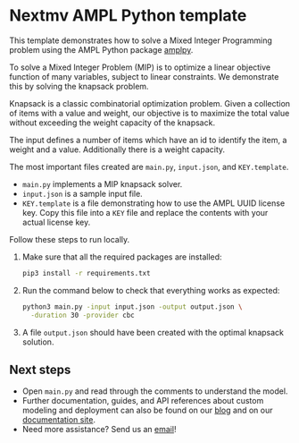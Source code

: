 # Nextmv AMPL Python template

This template demonstrates how to solve a Mixed Integer Programming problem
using the AMPL Python package [amplpy][amplpy].

To solve a Mixed Integer Problem (MIP) is to optimize a linear objective
function of many variables, subject to linear constraints. We demonstrate this
by solving the knapsack problem.

Knapsack is a classic combinatorial optimization problem. Given a collection of
items with a value and weight, our objective is to maximize the total value
without exceeding the weight capacity of the knapsack.

The input defines a number of items which have an id to identify the item, a
weight and a value. Additionally there is a weight capacity.

The most important files created are `main.py`, `input.json`, and
`KEY.template`.

* `main.py` implements a MIP knapsack solver.
* `input.json` is a sample input file.
* `KEY.template` is a file demonstrating how to use the AMPL UUID license key.
  Copy this file into a `KEY` file and replace the contents with your actual
  license key.

Follow these steps to run locally.

1. Make sure that all the required packages are installed:

    ```bash
    pip3 install -r requirements.txt
    ```

2. Run the command below to check that everything works as expected:

    ```bash
    python3 main.py -input input.json -output output.json \
      -duration 30 -provider cbc
    ```

3. A file `output.json` should have been created with the optimal knapsack
   solution.

## Next steps

* Open `main.py` and read through the comments to understand the model.
* Further documentation, guides, and API references about custom modeling and
  deployment can also be found on our [blog](https://www.nextmv.io/blog) and on
  our [documentation site](https://docs.nextmv.io).
* Need more assistance? Send us an [email](mailto:support@nextmv.io)!

[amplpy]: https://amplpy.ampl.com/en/latest/?_gl=1*16ca5pw*_ga*Nzk4OTUwMDgwLjE3MDgzNTIzMzg.*_ga_FY84K2YRRE*MTcwODQ0NTgwMy42LjEuMTcwODQ0NTgzOC4wLjAuMA..
